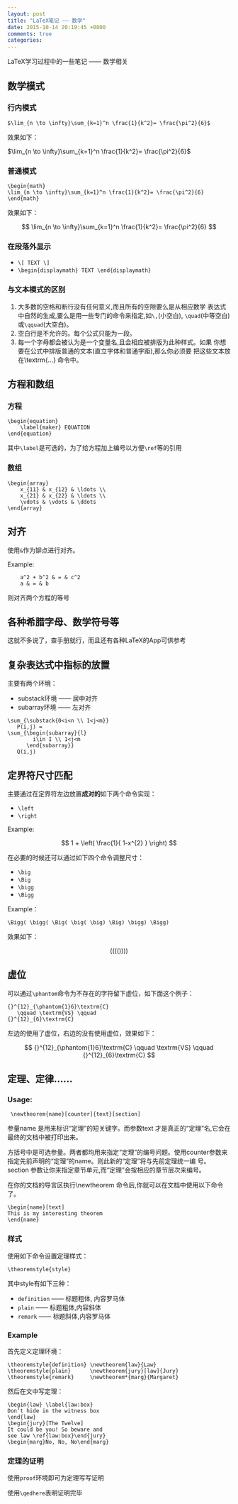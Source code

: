 ```yaml
---
layout: post
title: "LaTeX笔记 —— 数学"
date: 2015-10-14 20:19:45 +0800
comments: true
categories: 
---
```


LaTeX学习过程中的一些笔记 —— 数学相关

<!-- more -->

## 数学模式

### 行内模式

    $\lim_{n \to \infty}\sum_{k=1}^n \frac{1}{k^2}= \frac{\pi^2}{6}$
    
效果如下：

$\lim_{n \to \infty}\sum_{k=1}^n \frac{1}{k^2}= \frac{\pi^2}{6}$

### 普通模式

```
\begin{math}
\lim_{n \to \infty}\sum_{k=1}^n \frac{1}{k^2}= \frac{\pi^2}{6}
\end{math}
```

效果如下：

$$
\lim_{n \to \infty}\sum_{k=1}^n \frac{1}{k^2}= \frac{\pi^2}{6}
$$

### 在段落外显示

+ `\[ TEXT \]`
+ `\begin{displaymath} TEXT \end{displaymath}`

### 与文本模式的区别

1. 大多数的空格和断行没有任何意义,而且所有的空隙要么是从相应数学 表达式中自然的生成,要么是用一些专门的命令来指定,如`\,`(小空白), `\quad`(中等空白) 或`\qquad`(大空白)。
2. 空白行是不允许的。每个公式只能为一段。
3. 每一个字母都会被认为是一个变量名,且会相应被排版为此种样式。如果 你想要在公式中排版普通的文本(直立字体和普通字距),那么你必须要 把这些文本放在\textrm{...} 命令中。

## 方程和数组

### 方程

```
\begin{equation}
    \label{maker} EQUATION
\end{equation}
```

其中`\label`是可选的，为了给方程加上编号以方便`\ref`等的引用

### 数组

```
\begin{array}
    x_{11} & x_{12} & \ldots \\    x_{21} & x_{22} & \ldots \\    \vdots & \vdots & \ddots
\end{array}
```

## 对齐

使用`&`作为铆点进行对齐。

Example:

```
    a^2 + b^2 & = & c^2
    a & = & b
```
则对齐两个方程的等号

## 各种希腊字母、数学符号等

这就不多说了，查手册就行，而且还有各种LaTeX的App可供参考

## 复杂表达式中指标的放置

主要有两个环境：

+ substack环境 —— 居中对齐
+ subarray环境 —— 左对齐

```
\sum_{\substack{0<i<n \\ 1<j<m}}   P(i,j) =\sum_{\begin{subarray}{l}        i\in I \\ 1<j<m      \end{subarray}}
   Q(i,j)
```

## 定界符尺寸匹配

主要通过在定界符左边放置**成对的**如下两个命令实现：

+ `\left`
+ `\right`

Example:

$$ 1 + \left( \frac{1}{ 1-x^{2} } \right) $$

在必要的时候还可以通过如下四个命令调整尺寸：

+ `\big`
+ `\Big`
+ `\bigg`
+ `\Bigg`

Example：

    \Bigg( \bigg( \Big( \big( \big) \Big) \bigg) \Bigg)

效果如下：

$$ \Bigg( \bigg( \Big( \big( \big) \Big) \bigg) \Bigg) $$

## 虚位

可以通过`\phantom`命令为不存在的字符留下虚位，如下面这个例子：

```
{}^{12}_{\phantom{1}6}\textrm{C} 
   \qquad \textrm{VS} \qquad
{}^{12}_{6}\textrm{C}
```

左边的使用了虚位，右边的没有使用虚位，效果如下：

$$ 
{}^{12}_{\phantom{1}6}\textrm{C} 
   \qquad \textrm{VS} \qquad
{}^{12}_{6}\textrm{C}       
$$

## 定理、定律……

### Usage:

    ￼\newtheorem{name}[counter]{text}[section]

参量name 是用来标识“定理”的短关键字。而参数text 才是真正的“定理”名,它会在最终的文档中被打印出来。方括号中是可选参量。两者都均用来指定“定理”的编号问题。使用counter参数来指定先前声明的“定理”的name。则此新的“定理”将与先前定理统一编 号。section 参数让你来指定章节单元,而“定理”会按相应的章节层次来编号。

在你的文档的导言区执行\newtheorem 命令后,你就可以在文档中使用以下命令了。

```
\begin{name}[text]This is my interesting theorem 
\end{name}
```

### 样式

使用如下命令设置定理样式：

    \theoremstyle{style}
    
其中style有如下三种：

+ `definition` —— 标题粗体, 内容罗马体
+ `plain` —— 标题粗体,内容斜体
+ `remark` —— 标题斜体,内容罗马体

### Example

首先定义定理环境：

```
\theoremstyle{definition} \newtheorem{law}{Law}\theoremstyle{plain}      \newtheorem{jury}[law]{Jury}\theoremstyle{remark}     \newtheorem*{marg}{Margaret}
```

然后在文中写定理：

```
\begin{law} \label{law:box}Don’t hide in the witness box\end{law}\begin{jury}[The Twelve]It could be you! So beware andsee law \ref{law:box}\end{jury}\begin{marg}No, No, No\end{marg}
```

### 定理的证明

使用`proof`环境即可为定理写写证明

使用`\qedhere`表明证明完毕